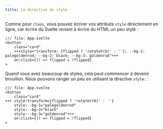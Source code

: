 ```yaml
---
title: La directive de style
---
```


Comme pour `class`, vous pouvez écrirer vos attributs `style` directement en ligne, car écrire du Svelte revient à écrire du HTML un peu stylé :

```svelte
/// file: App.svelte
<button
	class="card"
	+++style="transform: {flipped ? 'rotateY(0)' : ''}; --bg-1: palegoldenrod; --bg-2: black; --bg-3: goldenrod"+++
	on:click={() => flipped = !flipped}
>
```

Quand vous avez beaucoup de styles, cela peut commencer à devenir brouillon. Nous pouvons ranger un peu en utilisant la directive `style:` :

```svelte
/// file: App.svelte
<button
	class="card"
+++	style:transform={flipped ? 'rotateY(0)' : ''}
	style:--bg-1="palegoldenrod"
	style:--bg-2="black"
	style:--bg-3="goldenrod"+++
	on:click={() => flipped = !flipped}
>
```
